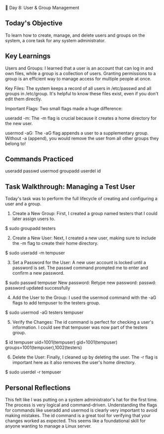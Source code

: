🐧 Day 8: User & Group Management

## Today's Objective
To learn how to create, manage, and delete users and groups on the system, a core task for any system administrator.

## Key Learnings
Users and Groups: I learned that a user is an account that can log in and own files, while a group is a collection of users. Granting permissions to a group is an efficient way to manage access for multiple people at once.

Key Files: The system keeps a record of all users in /etc/passwd and all groups in /etc/group. It's helpful to know these files exist, even if you don't edit them directly.

Important Flags: Two small flags made a huge difference:

useradd -m: The -m flag is crucial because it creates a home directory for the new user.

usermod -aG: The -aG flag appends a user to a supplementary group. Without -a (append), you would remove the user from all other groups they belong to!

## Commands Practiced

useradd
passwd
usermod
groupadd
userdel
id

## Task Walkthrough: Managing a Test User
Today's task was to perform the full lifecycle of creating and configuring a user and a group.

1. Create a New Group:
First, I created a group named testers that I could later assign users to.

$ sudo groupadd testers

2. Create a New User:
Next, I created a new user, making sure to include the -m flag to create their home directory.

$ sudo useradd -m tempuser

3. Set a Password for the User:
A new user account is locked until a password is set. The passwd command prompted me to enter and confirm a new password.

$ sudo passwd tempuser
New password:
Retype new password:
passwd: password updated successfully

4. Add the User to the Group:
I used the usermod command with the -aG flags to add tempuser to the testers group.

$ sudo usermod -aG testers tempuser

5. Verify the Changes:
The id command is perfect for checking a user's information. I could see that tempuser was now part of the testers group.

$ id tempuser
uid=1001(tempuser) gid=1001(tempuser) groups=1001(tempuser),1002(testers)

6. Delete the User:
Finally, I cleaned up by deleting the user. The -r flag is important here as it also removes the user's home directory.

$ sudo userdel -r tempuser
## Personal Reflections
This felt like I was putting on a system administrator's hat for the first time. The process is very logical and command-driven. Understanding the flags for commands like useradd and usermod is clearly very important to avoid making mistakes. The id command is a great tool for verifying that your changes worked as expected. This seems like a foundational skill for anyone wanting to manage a Linux server.

